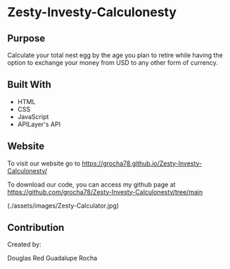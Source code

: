 # Zesty-Investy-Calculonesty

## Purpose

Calculate your total nest egg by the age you plan to retire while having the option to exchange your money from USD to any other form of currency.

## Built With

- HTML
- CSS
- JavaScript
- APILayer's API

## Website

To visit our website go to https://grocha78.github.io/Zesty-Investy-Calculonesty/

To download our code, you can access my github page at https://github.com/grocha78/Zesty-Investy-Calculonesty/tree/main

(./assets/images/Zesty-Calculator.jpg)

## Contribution

Created by:

Douglas Red
Guadalupe Rocha

